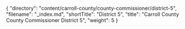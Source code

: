{
  "directory": "content/carroll-county/county-commissioner/district-5",
  "filename": "_index.md",
  "shortTitle": "District 5",
  "title": "Carroll County County Commissioner District 5",
  "weight": 5
}
